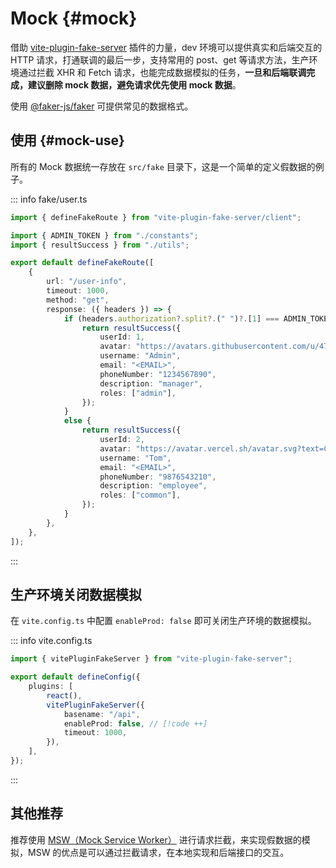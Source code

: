 # Mock {#mock}

借助 [vite-plugin-fake-server](https://github.com/condorheroblog/vite-plugin-fake-server) 插件的力量，dev 环境可以提供真实和后端交互的 HTTP 请求，打通联调的最后一步，支持常用的 post、get 等请求方法，生产环境通过拦截 XHR 和 Fetch 请求，也能完成数据模拟的任务，**一旦和后端联调完成，建议删除 mock 数据，避免请求优先使用 mock 数据**。

使用 [@faker-js/faker](https://fakerjs.dev/) 可提供常见的数据格式。

## 使用 {#mock-use}

所有的 Mock 数据统一存放在 `src/fake` 目录下，这是一个简单的定义假数据的例子。

::: info fake/user.ts

```ts
import { defineFakeRoute } from "vite-plugin-fake-server/client";

import { ADMIN_TOKEN } from "./constants";
import { resultSuccess } from "./utils";

export default defineFakeRoute([
	{
		url: "/user-info",
		timeout: 1000,
		method: "get",
		response: ({ headers }) => {
			if (headers.authorization?.split?.(" ")?.[1] === ADMIN_TOKEN) {
				return resultSuccess({
					userId: 1,
					avatar: "https://avatars.githubusercontent.com/u/47056890",
					username: "Admin",
					email: "<EMAIL>",
					phoneNumber: "1234567890",
					description: "manager",
					roles: ["admin"],
				});
			}
			else {
				return resultSuccess({
					userId: 2,
					avatar: "https://avatar.vercel.sh/avatar.svg?text=Common",
					username: "Tom",
					email: "<EMAIL>",
					phoneNumber: "9876543210",
					description: "employee",
					roles: ["common"],
				});
			}
		},
	},
]);
```

:::

## 生产环境关闭数据模拟

在 `vite.config.ts` 中配置 `enableProd: false` 即可关闭生产环境的数据模拟。

::: info vite.config.ts

```ts
import { vitePluginFakeServer } from "vite-plugin-fake-server";

export default defineConfig({
	plugins: [
		react(),
		vitePluginFakeServer({
			basename: "/api",
			enableProd: false, // [!code ++]
			timeout: 1000,
		}),
	],
});
```

:::

## 其他推荐

推荐使用 [MSW（Mock Service Worker）](https://mswjs.io/docs/getting-started) 进行请求拦截，来实现假数据的模拟，MSW 的优点是可以通过拦截请求，在本地实现和后端接口的交互。
